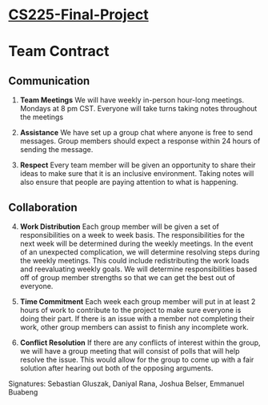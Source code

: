 
# <ins>CS225-Final-Project </ins>


# Team Contract

## Communication

1. **Team Meetings** 
We will have weekly in-person hour-long meetings. Mondays at 8 pm CST. Everyone will take turns taking notes throughout the meetings
2. **Assistance** 
We have set up a group chat where anyone is free to send messages. Group members should expect a response within 24 hours of sending the message.

3. **Respect**
Every team member will be given an opportunity to share their ideas to make sure that it is an inclusive environment. Taking notes will also ensure that people are paying attention to what is happening.


## Collaboration


4. **Work Distribution**
Each group member will be given a set of responsibilities on a week to week basis. The responsibilities for the next week will be determined during the weekly meetings. In the event of an unexpected complication, we will determine resolving steps during the weekly meetings. This could include redistributing the work loads and reevaluating weekly goals. We will determine responsibilities based off of group member strengths so that we can get the best out of everyone.

5. **Time Commitment** 
Each week each group member will put in at least 2 hours of work to contribute to the project to make sure everyone is doing their part. If there is an issue with a member not completing their work, other group members can assist to finish any incomplete work.

6. **Conflict Resolution** 
If there are any conflicts of interest within the group, we will have a group meeting that will consist of polls that will help resolve the issue. This would allow for the group to come up with a fair solution after hearing out both of the opposing arguments.

Signatures:
Sebastian Gluszak, Daniyal Rana, Joshua Belser, Emmanuel Buabeng
